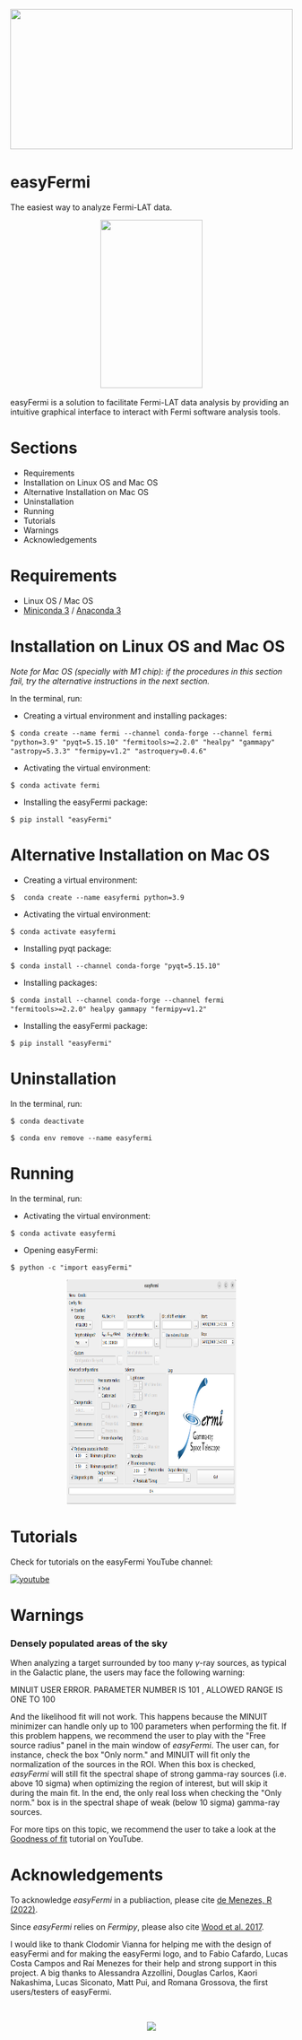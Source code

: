<p align="left" width="100%">
 <img width="100%" height="250" src="https://github.com/clodoN1109/easyFermi/assets/104923248/d1a25a66-0fc6-4484-93fa-aaa8717f4276">
 <h1>easyFermi</h1>
</p> 



The easiest way to analyze Fermi-LAT data.
<p align="center" width="100%">
 <img width="60%" height="300" src="https://github.com/clodoN1109/easyFermi/assets/104923248/2c55876f-9983-4164-bd02-de274c9187ed">
</p> 

easyFermi is a solution to facilitate Fermi-LAT data analysis by providing an intuitive graphical interface to interact with Fermi software analysis tools.

# Sections
 - Requirements
 - Installation on Linux OS and Mac OS
 - Alternative Installation on Mac OS
 - Uninstallation
 - Running
 - Tutorials
 - Warnings
 - Acknowledgements


# Requirements

- Linux OS / Mac OS
- <a href="https://docs.conda.io/projects/miniconda/en/latest/">Miniconda 3</a> / <a href="https://conda.io/projects/conda/en/latest/user-guide/install/index.html">Anaconda 3</a>


# Installation on Linux OS and Mac OS
_Note for Mac OS (specially with M1 chip): if the procedures in this section fail, try the alternative instructions in the next section._

In the terminal, run:

- Creating a virtual environment and installing packages:
<pre>$ <code>conda create --name fermi --channel conda-forge --channel fermi "python=3.9" "pyqt=5.15.10" "fermitools>=2.2.0" "healpy" "gammapy" "astropy=5.3.3" "fermipy=v1.2" "astroquery=0.4.6"</code></pre>

- Activating the virtual environment:

<pre>$ <code>conda activate fermi
</code></pre>

- Installing the easyFermi package:

<pre>$ <code>pip install "easyFermi"</code></pre>

# Alternative Installation on Mac OS

- Creating a virtual environment:
<pre>$ <code> conda create --name easyfermi python=3.9 </code></pre>

- Activating the virtual environment:
<pre>$ <code>conda activate easyfermi</code></pre>

- Installing pyqt package:
<pre>$ <code>conda install --channel conda-forge "pyqt=5.15.10" </code></pre>

- Installing packages:
<pre>$ <code>conda install --channel conda-forge --channel fermi "fermitools>=2.2.0" healpy gammapy "fermipy=v1.2"</code></pre>

- Installing the easyFermi package:
<pre>$ <code>pip install "easyFermi"</code></pre>

# Uninstallation

In the terminal, run:
<pre>$ <code>conda deactivate</code></pre>
<pre>$ <code>conda env remove --name easyfermi</code></pre>

# Running

In the terminal, run:

- Activating the virtual environment:
<pre>$ <code>conda activate easyfermi</code></pre>

- Opening easyFermi:
<pre>$ <code>python -c "import easyFermi"</code></pre>

<p align="center" width="100%">
 <img width="60%" height=400" src="/code/images/easyFermiWindow.png">
</p> 

# Tutorials

Check for tutorials on the easyFermi YouTube channel:

<a href="https://www.youtube.com/channel/UCeLCfEoWasUKky6CPNN_opQ"> 
 
![youtube](https://img.shields.io/badge/YouTube-FF0000?style=for-the-badge&logo=youtube&logoColor=white)

</a>

# Warnings

### Densely populated areas of the sky

When analyzing a target surrounded by too many $\gamma$-ray sources, as typical in the Galactic plane, the users may face the following warning:

 MINUIT USER ERROR.  PARAMETER NUMBER IS        101
,  ALLOWED RANGE IS ONE TO 100

And the likelihood fit will not work. This happens because the MINUIT minimizer can handle only up to 100 parameters when performing the fit. If this problem happens, we recommend the user to play with the "Free source radius" panel in the main window of _easyFermi_. The user can, for instance, check the box "Only norm." and MINUIT will fit only the normalization of the sources in the ROI. When this box is checked, _easyFermi_ will still fit the spectral shape of strong gamma-ray sources (i.e. above 10 sigma) when optimizing the region of interest, but will skip it during the main fit. In the end, the only real loss when checking the "Only norm." box is in the spectral shape of weak (below 10 sigma) gamma-ray sources.

For more tips on this topic, we recommend the user to take a look at the [Goodness of fit](https://www.youtube.com/watch?v=Ny7aA9EBRUs&t=4s&ab_channel=easyFermi) tutorial on YouTube.



# Acknowledgements

To acknowledge _easyFermi_ in a publiaction, please cite  [de Menezes, R (2022)](https://ui.adsabs.harvard.edu/abs/2022arXiv220611272D/abstract).

Since _easyFermi_ relies on _Fermipy_, please also cite [Wood et al. 2017](https://ui.adsabs.harvard.edu/abs/2017ICRC...35..824W/abstract).

I would like to thank Clodomir Vianna for helping me with the design of easyFermi and for making the easyFermi logo, and to Fabio Cafardo, Lucas Costa Campos and Raí Menezes for their help and strong support in this project. A big thanks to Alessandra Azzollini, Douglas Carlos, Kaori Nakashima, Lucas Siconato, Matt Pui, and Romana Grossova, the first users/testers of easyFermi.

 <br>
<p align="center" width="100%">
 <img height="200" src="https://github.com/clodoN1109/easyFermi/assets/104923248/a5fd6166-4dce-475b-92e6-78cbcbcd36af">
</p> 
